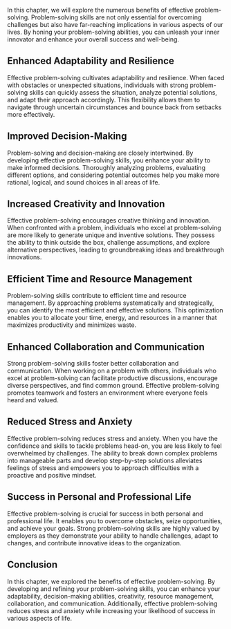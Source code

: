 
In this chapter, we will explore the numerous benefits of effective problem-solving. Problem-solving skills are not only essential for overcoming challenges but also have far-reaching implications in various aspects of our lives. By honing your problem-solving abilities, you can unleash your inner innovator and enhance your overall success and well-being.

Enhanced Adaptability and Resilience
------------------------------------

Effective problem-solving cultivates adaptability and resilience. When faced with obstacles or unexpected situations, individuals with strong problem-solving skills can quickly assess the situation, analyze potential solutions, and adapt their approach accordingly. This flexibility allows them to navigate through uncertain circumstances and bounce back from setbacks more effectively.

Improved Decision-Making
------------------------

Problem-solving and decision-making are closely intertwined. By developing effective problem-solving skills, you enhance your ability to make informed decisions. Thoroughly analyzing problems, evaluating different options, and considering potential outcomes help you make more rational, logical, and sound choices in all areas of life.

Increased Creativity and Innovation
-----------------------------------

Effective problem-solving encourages creative thinking and innovation. When confronted with a problem, individuals who excel at problem-solving are more likely to generate unique and inventive solutions. They possess the ability to think outside the box, challenge assumptions, and explore alternative perspectives, leading to groundbreaking ideas and breakthrough innovations.

Efficient Time and Resource Management
--------------------------------------

Problem-solving skills contribute to efficient time and resource management. By approaching problems systematically and strategically, you can identify the most efficient and effective solutions. This optimization enables you to allocate your time, energy, and resources in a manner that maximizes productivity and minimizes waste.

Enhanced Collaboration and Communication
----------------------------------------

Strong problem-solving skills foster better collaboration and communication. When working on a problem with others, individuals who excel at problem-solving can facilitate productive discussions, encourage diverse perspectives, and find common ground. Effective problem-solving promotes teamwork and fosters an environment where everyone feels heard and valued.

Reduced Stress and Anxiety
--------------------------

Effective problem-solving reduces stress and anxiety. When you have the confidence and skills to tackle problems head-on, you are less likely to feel overwhelmed by challenges. The ability to break down complex problems into manageable parts and develop step-by-step solutions alleviates feelings of stress and empowers you to approach difficulties with a proactive and positive mindset.

Success in Personal and Professional Life
-----------------------------------------

Effective problem-solving is crucial for success in both personal and professional life. It enables you to overcome obstacles, seize opportunities, and achieve your goals. Strong problem-solving skills are highly valued by employers as they demonstrate your ability to handle challenges, adapt to changes, and contribute innovative ideas to the organization.

Conclusion
----------

In this chapter, we explored the benefits of effective problem-solving. By developing and refining your problem-solving skills, you can enhance your adaptability, decision-making abilities, creativity, resource management, collaboration, and communication. Additionally, effective problem-solving reduces stress and anxiety while increasing your likelihood of success in various aspects of life.
